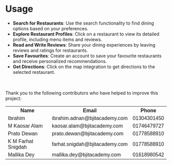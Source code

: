 <!DOCTYPE html>
<html>
<head>
<style>
table {
  font-family: arial, sans-serif;
  border-collapse: collapse;
  width: 100%;
}

td, th {
  border: 1px solid #dddddd;
  text-align: left;
  padding: 8px;
}

</style>
</head>
<body>
<h1>Usage</h1>
<ul>
<li><b>Search for Restaurants</b>: Use the search functionality to find dining options based on your preferences.</li>
<li> <b>Explore Restaurant Profiles</b>: Click on a restaurant to view its detailed profile, including menu items and reviews.</li>
<li> <b>Read and Write Reviews</b>: Share your dining experiences by leaving reviews and ratings for restaurants.</li>
<li> <b>Save Favourites</b>: Create an account to save your favourite restaurants and receive personalized recommendations.</li>
<li> <b>Get Directions</b>: Click on the map integration to get directions to the selected restaurant.</li>
</ul>
</br>
</br>
Thank you to the following contributors who have helped to improve this project:

<table>
<th>
Name
</th>
<th>
Email
</th>
<th>
Phone
</th>
<tr>
<td>
Ibrahim
</td>
<td>
ibrahim.adnan@bjitacademy.com
</td>
<td>
01304301450
</td>
</tr>

<tr>
<td>
M Kaosar Alam
</td>
<td>
kaosar.alam@bjitacademy.com
</td>
<td>
01746479727
</td>
</tr>

<tr>
<td>
Prato Dewan
</td>
<td>
prato.dewan@bjitacademy.com
</td>
<td>
01778588910

</td>
</tr>


<tr>
<td>
K M Farhat Snigdah
</td>
<td>
farhat.snigdah@bjitacademy.com
</td>
<td>
01778588910
</td>
</tr>


<tr>
<td>
Mallika Dey
</td>
<td>
mallika.dey@bjitacademy.com
</td>
<td>
01618980542
</td>
</tr>
</table>

</body>
</html>